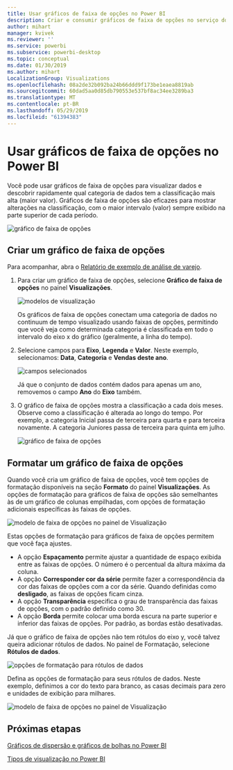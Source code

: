 ```yaml
---
title: Usar gráficos de faixa de opções no Power BI
description: Criar e consumir gráficos de faixa de opções no serviço do Power BI e no Power BI Desktop
author: mihart
manager: kvivek
ms.reviewer: ''
ms.service: powerbi
ms.subservice: powerbi-desktop
ms.topic: conceptual
ms.date: 01/30/2019
ms.author: mihart
LocalizationGroup: Visualizations
ms.openlocfilehash: 08a2de32b092ba24b66ddd9f173be1eaea8819ab
ms.sourcegitcommit: 60dad5aa0d85db790553e537bf8ac34ee3289ba3
ms.translationtype: MT
ms.contentlocale: pt-BR
ms.lasthandoff: 05/29/2019
ms.locfileid: "61394383"
---
```

# <a name="use-ribbon-charts-in-power-bi"></a>Usar gráficos de faixa de opções no Power BI
Você pode usar gráficos de faixa de opções para visualizar dados e descobrir rapidamente qual categoria de dados tem a classificação mais alta (maior valor). Gráficos de faixa de opções são eficazes para mostrar alterações na classificação, com o maior intervalo (valor) sempre exibido na parte superior de cada período. 

![gráfico de faixa de opções](media/desktop-ribbon-charts/ribbon-charts_01.png)

## <a name="create-a-ribbon-chart"></a>Criar um gráfico de faixa de opções
Para acompanhar, abra o [Relatório de exemplo de análise de varejo](../sample-retail-analysis.md). 

1. Para criar um gráfico de faixa de opções, selecione **Gráfico de faixa de opções** no painel **Visualizações**.

    ![modelos de visualização](media/desktop-ribbon-charts/ribbon-charts_02.png)

    Os gráficos de faixa de opções conectam uma categoria de dados no continuum de tempo visualizado usando faixas de opções, permitindo que você veja como determinada categoria é classificada em todo o intervalo do eixo x do gráfico (geralmente, a linha do tempo).

2. Selecione campos para **Eixo**, **Legenda** e **Valor**.  Neste exemplo, selecionamos: **Data**, **Categoria** e **Vendas deste ano**.  

    ![campos selecionados](media/desktop-ribbon-charts/power-bi-ribbon-values.png)

    Já que o conjunto de dados contém dados para apenas um ano, removemos o campo **Ano** do **Eixo** também. 

3. O gráfico de faixa de opções mostra a classificação a cada dois meses. Observe como a classificação é alterada ao longo do tempo.  Por exemplo, a categoria Inicial passa de terceira para quarta e para terceira novamente. A categoria Juniores passa de terceira para quinta em julho. 

    ![gráfico de faixa de opções](media/desktop-ribbon-charts/power-bi-ribbon.png)

## <a name="format-a-ribbon-chart"></a>Formatar um gráfico de faixa de opções
Quando você cria um gráfico de faixa de opções, você tem opções de formatação disponíveis na seção **Formato** do painel **Visualizações**. As opções de formatação para gráficos de faixa de opções são semelhantes às de um gráfico de colunas empilhadas, com opções de formatação adicionais específicas às faixas de opções.

![modelo de faixa de opções no painel de Visualização](media/desktop-ribbon-charts/power-bi-format-ribbon.png)

Estas opções de formatação para gráficos de faixa de opções permitem que você faça ajustes.

* A opção **Espaçamento** permite ajustar a quantidade de espaço exibida entre as faixas de opções. O número é o percentual da altura máxima da coluna.
* A opção **Corresponder cor da série** permite fazer a correspondência da cor das faixas de opções com a cor da série. Quando definidas como **desligado**, as faixas de opções ficam cinza.
* A opção **Transparência** especifica o grau de transparência das faixas de opções, com o padrão definido como 30.
* A opção **Borda** permite colocar uma borda escura na parte superior e inferior das faixas de opções. Por padrão, as bordas estão desativadas.

Já que o gráfico de faixa de opções não tem rótulos do eixo y, você talvez queira adicionar rótulos de dados. No painel de Formatação, selecione **Rótulos de dados**. 

![opções de formatação para rótulos de dados](media/desktop-ribbon-charts/power-bi-labels.png)

Defina as opções de formatação para seus rótulos de dados.  Neste exemplo, definimos a cor do texto para branco, as casas decimais para zero e unidades de exibição para milhares. 

![modelo de faixa de opções no painel de Visualização](media/desktop-ribbon-charts/power-bi-data-labels.png)

## <a name="next-steps"></a>Próximas etapas

[Gráficos de dispersão e gráficos de bolhas no Power BI](power-bi-visualization-scatter.md)

[Tipos de visualização no Power BI](power-bi-visualization-types-for-reports-and-q-and-a.md)